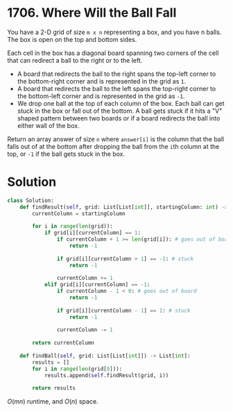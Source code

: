 # 1706. Where Will the Ball Fall

You have a 2-D grid of size `m x n` representing a box, and you have n balls. The box is open on the top and bottom sides.

Each cell in the box has a diagonal board spanning two corners of the cell that can redirect a ball to the right or to the left.

- A board that redirects the ball to the right spans the top-left corner to the bottom-right corner and is represented in the grid as `1`.
- A board that redirects the ball to the left spans the top-right corner to the bottom-left corner and is represented in the grid as `-1`.
- We drop one ball at the top of each column of the box. Each ball can get stuck in the box or fall out of the bottom. A ball gets stuck if it hits a "V" shaped pattern between two boards or if a board redirects the ball into either wall of the box.

Return an array answer of size `n` where `answer[i]` is the column that the ball falls out of at the bottom after dropping the ball from the `i`th column at the top, or `-1` if the ball gets stuck in the box.

# Solution

```python
class Solution:
    def findResult(self, grid: List[List[int]], startingColumn: int) -> int:
        currentColumn = startingColumn
        
        for i in range(len(grid)):
            if grid[i][currentColumn] == 1:
                if currentColumn + 1 >= len(grid[i]): # goes out of board
                    return -1
                
                if grid[i][currentColumn + 1] == -1: # stuck
                    return -1
                
                currentColumn += 1
            elif grid[i][currentColumn] == -1:
                if currentColumn - 1 < 0: # goes out of board
                    return -1
                
                if grid[i][currentColumn - 1] == 1: # stuck
                    return -1
                
                currentColumn -= 1
                
        return currentColumn
        
    def findBall(self, grid: List[List[int]]) -> List[int]:
        results = []
        for i in range(len(grid[0])):
            results.append(self.findResult(grid, i))
            
        return results
```

$O(mn)$ runtime, and $O(n)$ space.
